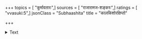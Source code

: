 +++
topics = [ "कूर्मावतारः",]
sources = [ "राजारामज-शङ्करः",]
ratings = [ "vvasuki:5",]
jsonClass = "Subhaashita"
title = "कालकिशोरक्षिप्तो"

+++

<details><summary>Text</summary>

कालकिशोरक्षिप्तो भ्राम्यति यत्कर्पराङ्गणे विपुले ।  
भ्रमरक इव भूगोलस्तस्मै छलकच्छपाय नमः ॥
</details>

